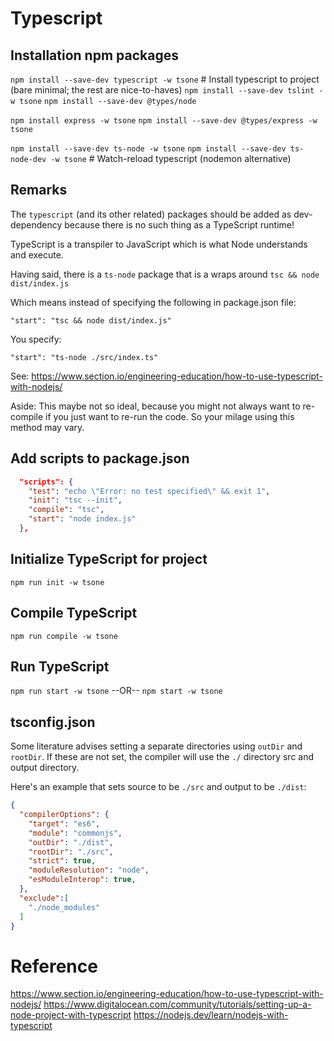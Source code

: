 # Typescript

## Installation npm packages

`npm install --save-dev typescript -w tsone`       # Install typescript to project (bare minimal; the rest are nice-to-haves)
`npm install --save-dev tslint -w tsone`
`npm install --save-dev @types/node`

`npm install express -w tsone`
`npm install --save-dev @types/express -w tsone`

`npm install --save-dev ts-node -w tsone`
`npm install --save-dev ts-node-dev -w tsone`       # Watch-reload typescript (nodemon alternative)

## Remarks

The `typescript` (and its other related) packages should be added as dev-dependency 
because there is no such thing as a TypeScript runtime!

TypeScript is a transpiler to JavaScript which is what Node understands and execute.

Having said, there is a `ts-node` package that is a wraps around `tsc && node dist/index.js`

Which means instead of specifying the following in package.json file:

`"start": "tsc && node dist/index.js"`

You specify:

`"start": "ts-node ./src/index.ts"`

See: https://www.section.io/engineering-education/how-to-use-typescript-with-nodejs/

Aside: 
    This maybe not so ideal, because you might not always want to re-compile 
    if you just want to re-run the code. So your milage using this method may vary.

## Add scripts to package.json

```json:package.json
  "scripts": {
    "test": "echo \"Error: no test specified\" && exit 1",
    "init": "tsc --init",
    "compile": "tsc",
    "start": "node index.js"
  },
```

## Initialize TypeScript for project

`npm run init -w tsone`

## Compile TypeScript

`npm run compile -w tsone`

## Run TypeScript

`npm run start -w tsone`
--OR--
`npm start -w tsone`

## tsconfig.json

Some literature advises setting a separate directories using `outDir` and `rootDir`.
If these are not set, the compiler will use the `./` directory src and output directory.

Here's an example that sets source to be `./src` and output to be `./dist`:

```json:tsconfig.json
{
  "compilerOptions": {                        
    "target": "es6",                               
    "module": "commonjs",                           
    "outDir": "./dist",                             
    "rootDir": "./src",                             
    "strict": true,
    "moduleResolution": "node",
    "esModuleInterop": true,
  },
  "exclude":[
    "./node_modules"
  ]
}
```

# Reference

https://www.section.io/engineering-education/how-to-use-typescript-with-nodejs/
https://www.digitalocean.com/community/tutorials/setting-up-a-node-project-with-typescript
https://nodejs.dev/learn/nodejs-with-typescript
